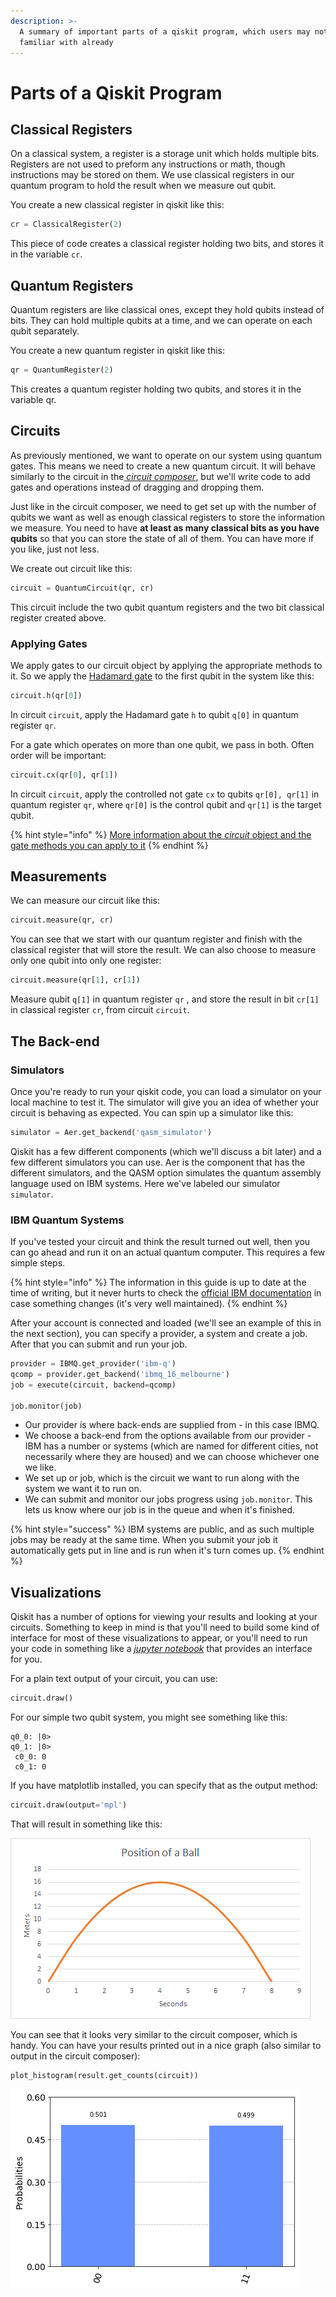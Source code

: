 ```yaml
---
description: >-
  A summary of important parts of a qiskit program, which users may not be
  familiar with already
---
```


# Parts of a Qiskit Program

## Classical Registers

On a classical system, a register is a storage unit which holds multiple bits. Registers are not used to preform any instructions or math, though instructions may be stored on them. We use classical registers in our quantum program to hold the result when we measure out qubit.

You create a new classical register in qiskit like this:

```python
cr = ClassicalRegister(2)
```

This piece of code creates a classical register holding two bits, and stores it in the variable `cr`.

## Quantum Registers

Quantum registers are like classical ones, except they hold qubits instead of bits. They can hold multiple qubits at a time, and we can operate on each qubit separately.

You create a new quantum register in qiskit like this:

```python
qr = QuantumRegister(2)
```

This creates a quantum register holding two qubits, and stores it in the variable qr.

## Circuits

As previously mentioned, we want to operate on our system using quantum gates. This means we need to create a new quantum circuit. It will behave similarly to the circuit in the[ _circuit composer_](../ibmq/using-quantum-gates-the-circuit-composer.md), but we'll write code to add gates and operations instead of dragging and dropping them.

Just like in the circuit composer, we need to get set up with the number of qubits we want as well as enough classical registers to store the information we measure. You need to have **at least as many classical bits as you have qubits** so that you can store the state of all of them. You can have more if you like, just not less.

We create out circuit like this:

```python
circuit = QuantumCircuit(qr, cr)
```

This circuit include the two qubit quantum registers and the two bit classical register created above.

### Applying Gates

We apply gates to our circuit object by applying the appropriate methods to it. So we apply the [Hadamard gate](../quantum-circuits/single-qubit-gates.md#hadamard-gate) to the first qubit in the system like this:

```python
circuit.h(qr[0])
```

In circuit `circuit`, apply the Hadamard gate `h` to qubit `q[0]` in quantum register `qr`.

For a gate which operates on more than one qubit, we pass in both. Often order will be important:

```python
circuit.cx(qr[0], qr[1])
```

In circuit `circuit`, apply the controlled not gate `cx` to qubits `qr[0], qr[1]` in quantum register `qr`, where `qr[0]` is the control qubit and `qr[1]` is the target qubit.

{% hint style="info" %}
[More information about the _circuit_ object and the gate methods you can apply to it](https://qiskit.org/documentation/stubs/qiskit.circuit.QuantumCircuit.html#qiskit.circuit.QuantumCircuit)
{% endhint %}

## Measurements

We can measure our circuit like this:

```python
circuit.measure(qr, cr)
```

You can see that we start with our quantum register and finish with the classical register that will store the result. We can also choose to measure only one qubit into only one register:

```python
circuit.measure(qr[1], cr[1])
```

Measure qubit `q[1]` in quantum register `qr` , and store the result in bit `cr[1]` in classical register `cr`, from circuit `circuit`.

## The Back-end

### Simulators

Once you're ready to run your qiskit code, you can load a simulator on your local machine to test it. The simulator will give you an idea of whether your circuit is behaving as expected. You can spin up a simulator like this:

```python
simulator = Aer.get_backend('qasm_simulator')
```

Qiskit has a few different components \(which we'll discuss a bit later\) and a few different simulators you can use. Aer is the component that has the different simulators, and the QASM option simulates the quantum assembly language used on IBM systems. Here we've labeled our simulator `simulator`.

### IBM Quantum Systems

If you've tested your circuit and think the result turned out well, then you can go ahead and run it on an actual quantum computer. This requires a few simple steps.

{% hint style="info" %}
The information in this guide is up to date at the time of writing, but it never hurts to check the [official IBM documentation](https://qiskit.org/documentation/apidoc/ibmq-provider.html) in case something changes \(it's very well maintained\).
{% endhint %}

After your account is connected and loaded \(we'll see an example of this in the next section\), you can specify a provider, a system and create a job. After that you can submit and run your job.

```python
provider = IBMQ.get_provider('ibm-q')
qcomp = provider.get_backend('ibmq_16_melbourne')
job = execute(circuit, backend=qcomp)

job.monitor(job)
```

* Our provider is where back-ends are supplied from - in this case IBMQ. 
* We choose a back-end from the options available from our provider - IBM has a number or systems \(which are named for different cities, not necessarily where they are housed\) and we can choose whichever one we like. 
* We set up or job, which is the circuit we want to run along with the system we want it to run on. 
* We can submit and monitor our jobs progress using `job.monitor`. This lets us know where our job is in the queue and when it's finished.

{% hint style="success" %}
IBM systems are public, and as such multiple jobs may be ready at the same time. When you submit your job it automatically gets put in line and is run when it's turn comes up.
{% endhint %}

## Visualizations

Qiskit has a number of options for viewing your results and looking at your circuits. Something to keep in mind is that you'll need to build some kind of interface for most of these visualizations to appear, or you'll need to run your code in something like a [_jupyter notebook_](../getting-started/resources.md#jupyter) that provides an interface for you. 

For a plain text output of your circuit, you can use:

```python
circuit.draw()
```

For our simple two qubit system, you might see something like this:

```text
q0_0: |0>
q0_1: |0>  
 c0_0: 0 
 c0_1: 0 
```

If you have matplotlib installed, you can specify that as the output method:

```python
circuit.draw(output='mpl')
```

That will result in something like this:

![An image of a circuit as output by matplotlib](../.gitbook/assets/image%20%283%29.png)

You can see that it looks very similar to the circuit composer, which is handy. You can have your results printed out in a nice graph \(also similar to output in the circuit composer\):

```python
plot_histogram(result.get_counts(circuit))
```

![A graph of our quantum results as output by qiskit ](../.gitbook/assets/index.png)

